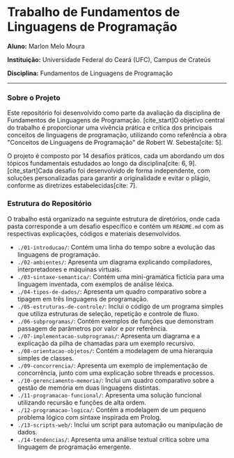 # Trabalho de Fundamentos de Linguagens de Programação

**Aluno:** Marlon Melo Moura

**Instituição:** Universidade Federal do Ceará (UFC), Campus de Crateús

**Disciplina:** Fundamentos de Linguagens de Programação

---

### Sobre o Projeto

Este repositório foi desenvolvido como parte da avaliação da disciplina de Fundamentos de Linguagens de Programação. [cite_start]O objetivo central do trabalho é proporcionar uma vivência prática e crítica dos principais conceitos de linguagens de programação, utilizando como referência a obra "Conceitos de Linguagens de Programação" de Robert W. Sebesta[cite: 5].

O projeto é composto por 14 desafios práticos, cada um abordando um dos tópicos fundamentais estudados ao longo da disciplina[cite: 6, 9]. [cite_start]Cada desafio foi desenvolvido de forma independente, com soluções personalizadas para garantir a originalidade e evitar o plágio, conforme as diretrizes estabelecidas[cite: 7].

### Estrutura do Repositório

O trabalho está organizado na seguinte estrutura de diretórios, onde cada pasta corresponde a um desafio específico e contém um `README.md` com as respectivas explicações, códigos e materiais desenvolvidos.

* `./01-introducao/`: Contém uma linha do tempo sobre a evolução das linguagens de programação.
* `./02-ambientes/`: Apresenta um diagrama explicando compiladores, interpretadores e máquinas virtuais.
* `./03-sintaxe-semantica/`: Contém uma mini-gramática fictícia para uma linguagem inventada, com exemplos de análise léxica.
* `./04-tipos-de-dados/`: Apresenta um quadro comparativo sobre a tipagem em três linguagens de programação.
* `./05-estruturas-de-controle/`: Inclui o código de um programa simples que utiliza estruturas de seleção, repetição e controle de fluxo.
* `./06-subprogramas/`: Contém exemplos de funções que demonstram passagem de parâmetros por valor e por referência.
* `./07-implementacao-subprogramas/`: Apresenta um diagrama e a explicação da pilha de chamadas para um exemplo recursivo.
* `./08-orientacao-objetos/`: Contém a modelagem de uma hierarquia simples de classes.
* `./09-concorrencia/`: Apresenta um exemplo de implementação de concorrência, junto com uma explicação sobre threads e processos.
* `./10-gerenciamento-memoria/`: Inclui um quadro comparativo sobre a gestão de memória em duas linguagens distintas.
* `./11-programacao-funcional/`: Apresenta uma solução funcional utilizando recursão e funções de alta ordem.
* `./12-programacao-logica/`: Contém a modelagem de um pequeno problema lógico com sintaxe inspirada em Prolog.
* `./13-scripts-web/`: Inclui um script para automação ou manipulação de dados.
* `./14-tendencias/`: Apresenta uma análise textual crítica sobre uma linguagem de programação emergente.
